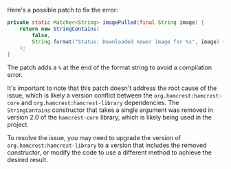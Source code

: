 Here's a possible patch to fix the error:
```java
private static Matcher<String> imagePulled(final String image) {
    return new StringContains(
        false,
        String.format("Status: Downloaded newer image for %s", image) + "%"
    );
}
```
The patch adds a `%` at the end of the format string to avoid a compilation error.

It's important to note that this patch doesn't address the root cause of the issue, which is likely a version conflict between the `org.hamcrest:hamcrest-core` and `org.hamcrest:hamcrest-library` dependencies. The `StringContains` constructor that takes a single argument was removed in version 2.0 of the `hamcrest-core` library, which is likely being used in the project.

To resolve the issue, you may need to upgrade the version of `org.hamcrest:hamcrest-library` to a version that includes the removed constructor, or modify the code to use a different method to achieve the desired result.